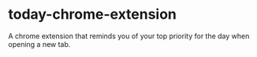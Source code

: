 # today-chrome-extension
A chrome extension that reminds you of your top priority for the day when opening a new tab.
